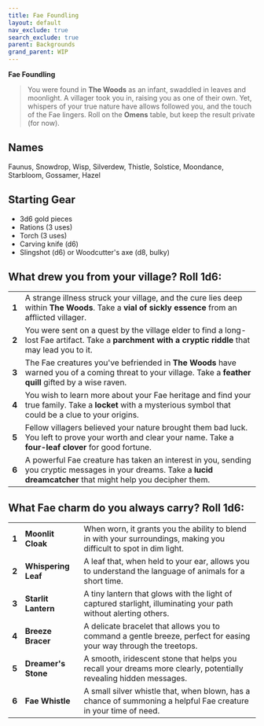```yaml
---
title: Fae Foundling
layout: default
nav_exclude: true
search_exclude: true
parent: Backgrounds
grand_parent: WIP
---
```


**Fae Foundling**

> You were found in **The Woods** as an infant, swaddled in leaves and moonlight. A villager took you in, raising you as one of their own. Yet, whispers of your true nature have allows followed you, and the touch of the Fae lingers. Roll on the **Omens** table, but keep the result private (for now).

## Names

Faunus, Snowdrop, Wisp, Silverdew, Thistle, Solstice, Moondance, Starbloom, Gossamer, Hazel

## Starting Gear

- 3d6 gold pieces
- Rations (3 uses)
- Torch (3 uses)
- Carving knife (d6)
- Slingshot (d6) or Woodcutter's axe (d8, bulky)

## What drew you from your village? Roll 1d6:

|       |                                                                                                                                                                     |
| ----- | ------------------------------------------------------------------------------------------------------------------------------------------------------------------- |
| **1** | A strange illness struck your village, and the cure lies deep within **The Woods**. Take a **vial of sickly essence** from an afflicted villager.                   |
| **2** | You were sent on a quest by the village elder to find a long-lost Fae artifact. Take a **parchment with a cryptic riddle** that may lead you to it.                 |
| **3** | The Fae creatures you've befriended in **The Woods** have warned you of a coming threat to your village. Take a **feather quill** gifted by a wise raven.           |
| **4** | You wish to learn more about your Fae heritage and find your true family. Take a **locket** with a mysterious symbol that could be a clue to your origins.          |
| **5** | Fellow villagers believed your nature brought them bad luck. You left to prove your worth and clear your name. Take a **four-leaf clover** for good fortune.     |
| **6** | A powerful Fae creature has taken an interest in you, sending you cryptic messages in your dreams. Take a **lucid dreamcatcher** that might help you decipher them. |

## What Fae charm do you always carry? Roll 1d6:

|       |                     |                                                                                                                     |
| ----- | ------------------- | ------------------------------------------------------------------------------------------------------------------- |
| **1** | **Moonlit Cloak**   | When worn, it grants you the ability to blend in with your surroundings, making you difficult to spot in dim light. |
| **2** | **Whispering Leaf** | A leaf that, when held to your ear, allows you to understand the language of animals for a short time.              |
| **3** | **Starlit Lantern** | A tiny lantern that glows with the light of captured starlight, illuminating your path without alerting others.     |
| **4** | **Breeze Bracer**   | A delicate bracelet that allows you to command a gentle breeze, perfect for easing your way through the treetops.   |
| **5** | **Dreamer's Stone** | A smooth, iridescent stone that helps you recall your dreams more clearly, potentially revealing hidden messages.   |
| **6** | **Fae Whistle**     | A small silver whistle that, when blown, has a chance of summoning a helpful Fae creature in your time of need.     |

